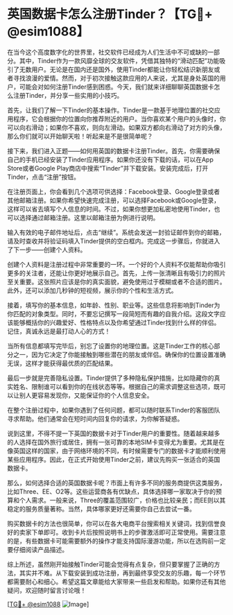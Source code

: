 # 英国数据卡怎么注册Tinder？【TG💪+ @esim1088】

在当今这个高度数字化的世界里，社交软件已经成为人们生活中不可或缺的一部分。其中，Tinder作为一款风靡全球的交友软件，凭借其独特的“滑动匹配”功能吸引了无数用户。无论是在国内还是国外，使用Tinder都能让你轻松结识新朋友或者寻找浪漫的爱情。然而，对于初次接触这款应用的人来说，尤其是身处英国的用户，可能会对如何注册Tinder感到困惑。今天，我们就来详细聊聊英国数据卡怎么注册Tinder，并分享一些实用的小技巧。

首先，让我们了解一下Tinder的基本操作。Tinder是一款基于地理位置的社交应用程序，它会根据你的位置向你推荐附近的用户。当你喜欢某个用户的头像时，你可以向右滑动；如果你不喜欢，则向左滑动。如果双方都向右滑动了对方的头像，那么你们就可以开始聊天啦！听起来是不是很简单呢？

接下来，我们进入正题——如何用英国的数据卡注册Tinder。首先，你需要确保自己的手机已经安装了Tinder应用程序。如果你还没有下载的话，可以在App Store或者Google Play商店中搜索“Tinder”并下载安装。安装完成后，打开Tinder，点击“注册”按钮。

在注册页面上，你会看到几个选项可供选择：Facebook登录、Google登录或者其他邮箱注册。如果你希望快速完成注册，可以选择Facebook或Google登录，这样可以省去填写个人信息的时间。不过，如果你想更加私密地使用Tinder，也可以选择通过邮箱注册。这里以邮箱注册为例进行说明。

输入有效的电子邮件地址后，点击“继续”。系统会发送一封验证邮件到你的邮箱，请及时查收并将验证码填入Tinder提供的空白框内。完成这一步骤后，你就进入了下一步——创建个人资料。

创建个人资料是注册过程中非常重要的一环。一个好的个人资料不仅能帮助你吸引更多的关注者，还能让你更好地展示自己。首先，上传一张清晰且有吸引力的照片至关重要。这张照片应该是你的真实面貌，避免使用过于模糊或者不合适的图片。此外，还可以添加几秒钟的短视频，展示你的个性和生活方式。

接着，填写你的基本信息，如年龄、性别、职业等。这些信息将影响到Tinder为你匹配的对象类型。同时，不要忘记撰写一段简短而有趣的自我介绍。这段文字应该能够概括你的兴趣爱好、性格特点以及你希望通过Tinder找到什么样的伴侣。记住，真诚永远是最打动人心的方式！

当所有信息都填写完毕后，别忘了设置你的地理位置。这是Tinder工作的核心部分之一，因为它决定了你能接触到哪些潜在的朋友或伴侣。确保你的位置设置准确无误，这样才能获得最优质的匹配结果。

最后一步就是完善隐私设置。Tinder提供了多种隐私保护措施，比如隐藏你的真实姓名、限制谁可以看到你的在线状态等等。根据自己的需求调整这些选项，既可以让别人更容易发现你，又能保证你的个人信息安全。

在整个注册过程中，如果你遇到了任何问题，都可以随时联系Tinder的客服团队寻求帮助。他们通常会在短时间内回复你的请求，为你解答疑惑。

说到这里，不得不提一下英国的数据卡对于Tinder用户的重要性。随着越来越多的人选择在国外旅行或居住，拥有一张可靠的本地SIM卡变得尤为重要。尤其是在像英国这样的国家，由于网络环境的不同，有时候需要专门的数据卡才能顺利使用某些应用程序。因此，在正式开始使用Tinder之前，建议先购买一张适合的英国数据卡。

那么，如何选择合适的英国数据卡呢？市面上有许多不同的服务商提供这类服务，比如Three、EE、O2等。这些运营商各有优缺点，具体选择哪一家取决于你的预算和个人需求。一般来说，Three的覆盖范围较广，价格也比较亲民；而EE则以其稳定的服务质量著称。当然，具体哪家更好还需要你自己去尝试一番。

购买数据卡的方法也很简单，你可以在各大电商平台搜索相关关键词，找到信誉良好的卖家下单即可。收到卡片后按照说明书上的步骤激活即可正常使用。需要注意的是，有些数据卡可能需要额外的操作才能支持国际漫游功能，所以在选购前一定要仔细阅读产品描述。

综上所述，虽然刚开始接触Tinder可能会觉得有点复杂，但只要掌握了正确的方法，其实并不难。从下载安装到成功注册，再到最终享受交友的乐趣，每一个环节都需要耐心和细心。希望这篇文章能给大家带来一些启发和帮助。如果你还有其他疑问，欢迎随时留言讨论哦！

[[TG💪+ @esim1088](https://t.me/s/esim1088) ![Image](https://i.postimg.cc/4NQfJmqS/Snipaste-2025-05-13-00-14-12.png)]